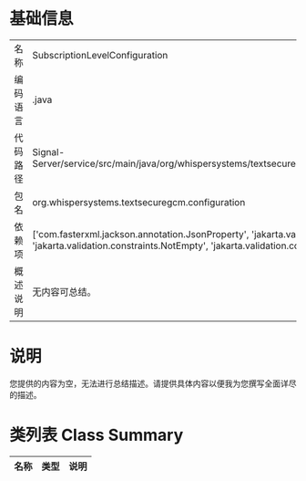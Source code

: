 # 基础信息

|      |      |
|------|------|
| 名称 | SubscriptionLevelConfiguration |
| 编码语言 | .java |
| 代码路径 | Signal-Server/service/src/main/java/org/whispersystems/textsecuregcm/configuration/SubscriptionLevelConfiguration.java |
| 包名 | org.whispersystems.textsecuregcm.configuration |
| 依赖项 | ['com.fasterxml.jackson.annotation.JsonProperty', 'jakarta.validation.Valid', 'jakarta.validation.constraints.NotEmpty', 'jakarta.validation.constraints.NotNull', 'java.time.Duration', 'java.util.Map'] |
| 概述说明 | 无内容可总结。 |

# 说明

您提供的内容为空，无法进行总结描述。请提供具体内容以便我为您撰写全面详尽的描述。

# 类列表 Class Summary

| 名称   | 类型  | 说明 |
|-------|------|-------------|




